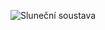 ![Sluneční soustava](https://media1.giphy.com/media/jjeLnz2QFQzUmeQkZG/giphy.gif?cid=790b7611d45834659182a2e217f8c2a6cbe5a5a5ab6cfd5a&rid=giphy.gif&ct=g)
